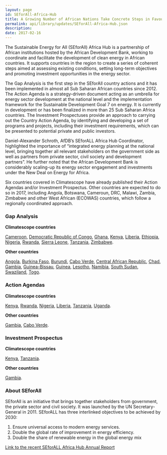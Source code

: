 ```yaml
---
layout: page
id: SEforAll-Africa-Hub
title: A Growing Number of African Nations Take Concrete Steps in Favour of Renewables With the Support of SEforAll
permalink: api/library/updates/SEforAll-Africa-Hub.json
description: 
date: 2017-02-16
---
```


The Sustainable Energy for All (SEforAll) Africa Hub is a partnership of African institutions hosted by the African Development Bank, working to coordinate and facilitate the development of clean energy in African countries. It supports countries in the region to create a series of coherent steps aimed at assessing existing conditions, setting long-term objectives and promoting investment opportunities in the energy sector.

The Gap Analysis is the first step in the SEforAll country actions and it has been implemented in almost all Sub Saharan African countries since 2012. The Action Agenda is a strategy-driven document acting as an umbrella for energy sector development at the national level and the implementation framework for the Sustainable Development Goal 7 on energy. It is currently in development or has been finalized in more than 25 Sub Saharan Africa countries. The Investment Prospectuses provide an approach to carrying out the Country Action Agenda, by identifying and developing a set of programs and projects, including their investment requirements, which can be presented to potential private and public investors. 

Daniel-Alexander Schroth, AfDB’s SEforALL Africa Hub Coordinator, highlighted the importance of “integrated energy planning at the national level, bringing together all relevant stakeholders on the government side as well as partners from private sector, civil society and development partners”. He further noted that the African Development Bank is considerably scaling-up its energy sector engagement and investments under the New Deal on Energy for Africa. 

Six countries covered in Climatescope have already published their Action Agendas and/or Investment Prospectus. Other countries are expected to do so in 2017, including Angola, Botswana, Cameroun, DRC, Malawi, Zambia, Zimbabwe and other West African (ECOWAS) countries, which follow a regionally coordinated approach. 

### Gap Analysis 

<strong> Climatescope countries </strong>

<a href="https://www.se4all-africa.org/fileadmin/uploads/se4all/Documents/Country_RAGAs/Cameroon_RAGA_FR_Released.pdf">Cameroon</a>,
<a href="https://www.se4all-africa.org/fileadmin/uploads/se4all/Documents/Country_RAGAs/Angola_RAGA_EN_Released.pdf">Democratic Republic of Congo</a>,
<a href="https://www.se4all-africa.org/fileadmin/uploads/se4all/Documents/Country_RAGAs/Ghana_RAGA_EN_Released.pdf">Ghana</a>,
<a href="https://www.se4all-africa.org/fileadmin/uploads/se4all/Documents/Country_RAGAs/Kenya_RAGA_EN_Released.pdf">Kenya</a>,
<a href="https://www.se4all-africa.org/fileadmin/uploads/se4all/Documents/Country_RAGAs/Liberia_RAGA_EN_Released.pdf">Liberia</a>,
<a href="https://www.se4all-africa.org/fileadmin/uploads/se4all/Documents/Country_RAGAs/MWH_-_Updated-Rapid_Gap_Analysis.pdf">Ethiopia</a>,
<a href="https://www.se4all-africa.org/fileadmin/uploads/se4all/Documents/Country_RAGAs/Nigeria_RAGA_EN_Released.pdf">Nigeria</a>,
<a href="https://www.se4all-africa.org/fileadmin/uploads/se4all/Documents/Country_RAGAs/Rwanda_RAGA_EN_Released.pdf">Rwanda</a>,
<a href="https://www.se4all-africa.org/fileadmin/uploads/se4all/Documents/Country_RAGAs/Sierra_Leone_RAGA_EN_Released.pdf">Sierra Leone</a>,
<a href="https://www.se4all-africa.org/fileadmin/uploads/se4all/Documents/Country_RAGAs/Tanzania_RAGA_EN_Released.pdf">Tanzania</a>,
<a href="https://www.se4all-africa.org/fileadmin/uploads/se4all/Documents/Country_RAGAs/Zimbabwe_RAGA_EN_Released.pdf">Zimbabwe</a>.

<strong> Other countries </strong>

<a href="https://www.se4all-africa.org/fileadmin/uploads/se4all/Documents/Country_RAGAs/Angola_RAGA_EN_Released.pdf">Angola</a>, 
<a href="https://www.se4all-africa.org/fileadmin/uploads/se4all/Documents/Country_RAGAs/Burkina_Faso_RAGA_FR_Released__1_.pdf">Burkina Faso</a>,
<a href="https://www.se4all-africa.org/fileadmin/uploads/se4all/Documents/Country_RAGAs/Burundi_Rapid_Assessment_Gap_Analysis__FR_.pdf">Burundi</a>,
<a href="https://www.se4all-africa.org/fileadmin/uploads/se4all/Documents/Country_RAGAs/Cabo_Verde_RAGA_FR_Released.pdf">Cabo Verde</a>,
<a href="https://www.se4all-africa.org/fileadmin/uploads/se4all/Documents/Country_RAGAs/Central_African_Republic_RAGA_FR_Released.pdf">Central African Republic</a>, 
<a href="https://www.se4all-africa.org/fileadmin/uploads/se4all/Documents/Country_RAGAs/Chad_RAGA_FR_Released.pdf">Chad</a>, 
<a href="https://www.se4all-africa.org/fileadmin/uploads/se4all/Documents/Country_RAGAs/Gambia_RAGA_EN_Released.pdf">Gambia</a>, 
<a href="https://www.se4all-africa.org/fileadmin/uploads/se4all/Documents/Country_RAGAs/Guinea_Bissau_RAGA_FR_Released.pdf">Guinea-Bissau</a>, 
<a href="https://www.se4all-africa.org/fileadmin/uploads/se4all/Documents/Country_RAGAs/Guinea_RAGA_FR_Released.pdf">Guinea</a>, 
<a href="https://www.se4all-africa.org/fileadmin/uploads/se4all/Documents/Country_RAGAs/Lesotho_RAGA_EN_Released.pdf">Lesotho</a>, 
<a href="https://www.se4all-africa.org/fileadmin/uploads/se4all/Documents/Country_RAGAs/Namibia_RAGA_EN_Released.pdf">Namibia</a>, 
<a href="https://www.se4all-africa.org/fileadmin/uploads/se4all/Documents/Country_RAGAs/South_Sudan_RAGA_EN_Released.pdf">South Sudan</a>, 
<a href="https://www.se4all-africa.org/fileadmin/uploads/se4all/Documents/Country_RAGAs/Swaziland_RAGA_EN_Released.pdf">Swaziland</a>, 
<a href="https://www.se4all-africa.org/fileadmin/uploads/se4all/Documents/Country_RAGAs/TOGO_RAGA_FR_Released.pdf">Togo</a>.

### Action Agendas 

<strong> Climatescope countries </strong>

<a href="https://www.se4all-africa.org/fileadmin/uploads/se4all/Documents/Country_AAs/KENYA_SE4All_AA_final.pdf">Kenya</a>, 
<a href="https://www.se4all-africa.org/fileadmin/uploads/se4all/Documents/Country_AAs/RWANDA_Action_Agenda.pdf">Rwanda</a>, 
<a href="https://www.se4all-africa.org/fileadmin/uploads/se4all/Documents/Country_AAs/NIGERIA_SE4ALL_ACTION_AGENDA_FINAL.pdf">Nigeria</a>, 
<a href="https://www.se4all-africa.org/fileadmin/uploads/se4all/Documents/Country_AAs/SE4ALL-LIBERIA_AA_FINAL_AEAfinal-JSS.pdf">Liberia</a>, 
<a href="https://www.se4all-africa.org/fileadmin/uploads/se4all/Documents/Country_AAs/Tanzania_AA_EN_Released.pdf">Tanzania</a>, 
<a href="https://www.se4all-africa.org/fileadmin/uploads/se4all/Documents/Country_AAs/Uganda_AA_EN_Released.pdf">Uganda</a>.

<strong> Other countries </strong>

<a href="https://www.se4all-africa.org/fileadmin/uploads/se4all/Documents/Country_AAs/Action_Agenda_SE4All_The_Gambia_FINAL.pdf">Gambia</a>, 
<a href="https://www.se4all-africa.org/fileadmin/uploads/se4all/Documents/Country_AAs/Action_Agenda_Sustainable_Energy_4_All_SE4ALL_CBV_-_Eng.pdf">Cabo Verde</a>.

### Investment Prospectus 

<strong> Climatescope countries </strong>

<a href="https://www.se4all-africa.org/fileadmin/uploads/se4all/Documents/Country_IPs/Kenya_SE4All_IP_Final.pdf">Kenya</a>, 
<a href="https://www.se4all-africa.org/fileadmin/uploads/se4all/Documents/Country_IPs/Tanzania_IP_EN_Released.pdf">Tanzania</a>.

<strong> Other countries </strong>

<a href="https://www.se4all-africa.org/fileadmin/uploads/se4all/Documents/Country_IPs/Investment_Prospectus_SE4All_The_Gambia_FINAL__1_.pdf">Gambia</a>.


### About SEforAll 

SEforAll is an initiative that brings together stakeholders from government, the private sector and civil society. It was launched by the UN Secretary-General in 2011. SEforALL has three interlinked objectives to be achieved by 2030: 

1.	Ensure universal access to modern energy services.
2.	Double the global rate of improvement in energy efficiency.
3.	Double the share of renewable energy in the global energy mix

<a href="https://www.se4all-africa.org/fileadmin/uploads/se4all/Documents/Annual_Report/SEforALL_Africa_Hub_-_ANNUAL_REPORT_2015-2016.pdf">Link to the recent SEforALL Africa Hub Annual Report</a>

